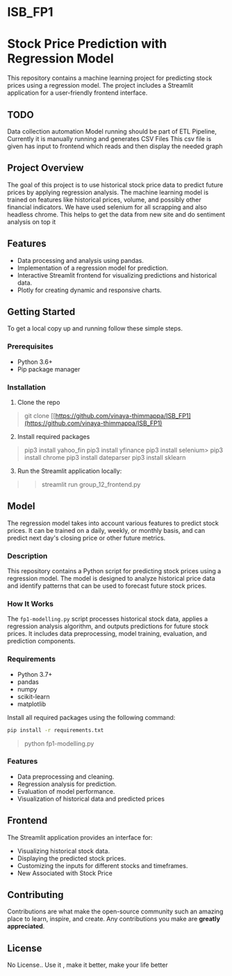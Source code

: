 # ISB_FP1
# Stock Price Prediction with Regression Model

This repository contains a machine learning project for predicting stock prices using a regression model. The project includes a Streamlit application for a user-friendly frontend interface.

## TODO
Data collection automation 
Model running should be part of ETL Pipeline, Currently it is manually running and generates CSV Files 
This csv file is given has input to frontend which reads and then display the needed graph 

## Project Overview

The goal of this project is to use historical stock price data to predict future prices by applying regression analysis. The machine learning model is trained on features like historical prices, volume, and possibly other financial indicators.
We have  used selenium for all scrapping and also headless chrome. This helps to get the data from new site and do  sentiment analysis on top it 

## Features

- Data processing and analysis using pandas.
- Implementation of a regression model for prediction.
- Interactive Streamlit frontend for visualizing predictions and historical data.
- Plotly for creating dynamic and responsive charts.

## Getting Started

To get a local copy up and running follow these simple steps.

### Prerequisites

- Python 3.6+
- Pip package manager

### Installation

1. Clone the repo
> git clone [[https://github.com/vinaya-thimmappa/ISB_FP1](https://github.com/vinaya-thimmappa/ISB_FP1) 
2. Install required packages
> pip3 install yahoo_fin
> pip3 install yfinance
> pip3 install selenium> pip3 install chrome
> pip3 install dateparser
> pip3 install sklearn

3. Run the Streamlit application locally:
> > streamlit run group_12_frontend.py

## Model

The regression model takes into account various features to predict stock prices. It can be trained on a daily, weekly, or monthly basis, and can predict next day's closing price or other future metrics.

### Description
This repository contains a Python script for predicting stock prices using a regression model. The model is designed to analyze historical price data and identify patterns that can be used to forecast future stock prices.

### How It Works
The `fp1-modelling.py` script processes historical stock data, applies a regression analysis algorithm, and outputs predictions for future stock prices. It includes data preprocessing, model training, evaluation, and prediction components.

### Requirements
- Python 3.7+
- pandas
- numpy
- scikit-learn
- matplotlib

Install all required packages using the following command:
```bash
pip install -r requirements.txt
```

> python fp1-modelling.py

### Features
- Data preprocessing and cleaning.
- Regression analysis for prediction.
- Evaluation of model performance.
- Visualization of historical data and predicted prices

## Frontend

The Streamlit application provides an interface for:

- Visualizing historical stock data.
- Displaying the predicted stock prices.
- Customizing the inputs for different stocks and timeframes.
- New Associated with Stock Price 




## Contributing

Contributions are what make the open-source community such an amazing place to learn, inspire, and create. Any contributions you make are **greatly appreciated**.

## License
No License.. Use it , make it better, make your life better 




